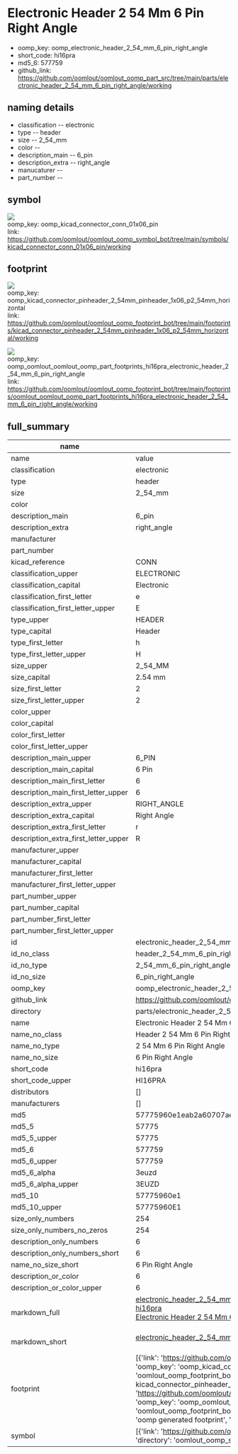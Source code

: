# Electronic Header 2 54 Mm 6 Pin Right Angle

  
* oomp_key: oomp_electronic_header_2_54_mm_6_pin_right_angle 
* short_code: hi16pra
* md5_6: 577759  
* github_link: https://github.com/oomlout/oomlout_oomp_part_src/tree/main/parts/electronic_header_2_54_mm_6_pin_right_angle/working  
## naming details
* classification -- electronic
* type -- header
* size -- 2_54_mm
* color -- 
* description_main -- 6_pin
* description_extra -- right_angle
* manucaturer -- 
* part_number -- 



## symbol

![](symbol/{index}/working/working_600.png)  
oomp_key: oomp_kicad_connector_conn_01x06_pin  
link: https://github.com/oomlout/oomlout_oomp_symbol_bot/tree/main/symbols/kicad_connector_conn_01x06_pin/working  

## footprint

![](footprint/{index}/working/working_600.png)  
oomp_key: oomp_kicad_connector_pinheader_2_54mm_pinheader_1x06_p2_54mm_horizontal  
link: https://github.com/oomlout/oomlout_oomp_footprint_bot/tree/main/footprints/kicad_connector_pinheader_2_54mm_pinheader_1x06_p2_54mm_horizontal/working  

![](footprint/{index}/working/working_600.png)  
oomp_key: oomp_oomlout_oomlout_oomp_part_footprints_hi16pra_electronic_header_2_54_mm_6_pin_right_angle  
link: https://github.com/oomlout/oomlout_oomp_footprint_bot/tree/main/footprints/oomlout_oomlout_oomp_part_footprints_hi16pra_electronic_header_2_54_mm_6_pin_right_angle/working  

## full_summary
| name | value | 
| --- | --- | 
| name | value | 
| classification | electronic | 
| type | header | 
| size | 2_54_mm | 
| color |  | 
| description_main | 6_pin | 
| description_extra | right_angle | 
| manufacturer |  | 
| part_number |  | 
| kicad_reference | CONN | 
| classification_upper | ELECTRONIC | 
| classification_capital | Electronic | 
| classification_first_letter | e | 
| classification_first_letter_upper | E | 
| type_upper | HEADER | 
| type_capital | Header | 
| type_first_letter | h | 
| type_first_letter_upper | H | 
| size_upper | 2_54_MM | 
| size_capital | 2.54 mm | 
| size_first_letter | 2 | 
| size_first_letter_upper | 2 | 
| color_upper |  | 
| color_capital |  | 
| color_first_letter |  | 
| color_first_letter_upper |  | 
| description_main_upper | 6_PIN | 
| description_main_capital | 6 Pin | 
| description_main_first_letter | 6 | 
| description_main_first_letter_upper | 6 | 
| description_extra_upper | RIGHT_ANGLE | 
| description_extra_capital | Right Angle | 
| description_extra_first_letter | r | 
| description_extra_first_letter_upper | R | 
| manufacturer_upper |  | 
| manufacturer_capital |  | 
| manufacturer_first_letter |  | 
| manufacturer_first_letter_upper |  | 
| part_number_upper |  | 
| part_number_capital |  | 
| part_number_first_letter |  | 
| part_number_first_letter_upper |  | 
| id | electronic_header_2_54_mm_6_pin_right_angle | 
| id_no_class | header_2_54_mm_6_pin_right_angle | 
| id_no_type | 2_54_mm_6_pin_right_angle | 
| id_no_size | 6_pin_right_angle | 
| oomp_key | oomp_electronic_header_2_54_mm_6_pin_right_angle | 
| github_link | https://github.com/oomlout/oomlout_oomp_part_src/tree/main/parts/electronic_header_2_54_mm_6_pin_right_angle/working | 
| directory | parts/electronic_header_2_54_mm_6_pin_right_angle | 
| name | Electronic Header 2 54 Mm 6 Pin Right Angle | 
| name_no_class | Header 2 54 Mm 6 Pin Right Angle | 
| name_no_type | 2 54 Mm 6 Pin Right Angle | 
| name_no_size | 6 Pin Right Angle | 
| short_code | hi16pra | 
| short_code_upper | HI16PRA | 
| distributors | [] | 
| manufacturers | [] | 
| md5 | 57775960e1eab2a60707ae1970cdcd09 | 
| md5_5 | 57775 | 
| md5_5_upper | 57775 | 
| md5_6 | 577759 | 
| md5_6_upper | 577759 | 
| md5_6_alpha | 3euzd | 
| md5_6_alpha_upper | 3EUZD | 
| md5_10 | 57775960e1 | 
| md5_10_upper | 57775960E1 | 
| size_only_numbers | 254 | 
| size_only_numbers_no_zeros | 254 | 
| description_only_numbers | 6 | 
| description_only_numbers_short | 6 | 
| name_no_size_short | 6 Pin Right Angle | 
| description_or_color | 6 | 
| description_or_color_upper | 6 | 
| markdown_full | [electronic_header_2_54_mm_6_pin_right_angle](https://github.com/oomlout/oomlout_oomp_part_src/tree/main/parts/electronic_header_2_54_mm_6_pin_right_angle/working)<br>[hi16pra](https://github.com/oomlout/oomlout_oomp_part_src/tree/main/parts/electronic_header_2_54_mm_6_pin_right_angle/working)<br>[Electronic Header 2 54 Mm 6 Pin Right Angle](https://github.com/oomlout/oomlout_oomp_part_src/tree/main/parts/electronic_header_2_54_mm_6_pin_right_angle/working)<br><br> | 
| markdown_short | [electronic_header_2_54_mm_6_pin_right_angle](https://github.com/oomlout/oomlout_oomp_part_src/tree/main/parts/electronic_header_2_54_mm_6_pin_right_angle/working)<br><br> | 
| footprint | [{'link': 'https://github.com/oomlout/oomlout_oomp_footprint_bot/tree/main/foootprntss/kicad_connector_pinheader_2_54mm_pinheader_1x06_p2_54mm_horizontal', 'oomp_key': 'oomp_kicad_connector_pinheader_2_54mm_pinheader_1x06_p2_54mm_horizontal', 'directory': 'oomlout_oomp_footprint_bot/footprints/kicad_connector_pinheader_2_54mm_pinheader_1x06_p2_54mm_horizontal//working/working.kicad_mod', 'note': 'source footprint kicad_connector_pinheader_2_54mm_pinheader_1x06_p2_54mm_horizontal', 'index': 0}, {'link': 'https://github.com/oomlout/oomlout_oomp_footprint_bot/tree/main/foootprntss/oomlout_oomlout_oomp_part_footprints_hi16pra_electronic_header_2_54_mm_6_pin_right_angle', 'oomp_key': 'oomp_oomlout_oomlout_oomp_part_footprints_hi16pra_electronic_header_2_54_mm_6_pin_right_angle', 'directory': 'oomlout_oomp_footprint_bot/footprints/oomlout_oomlout_oomp_part_footprints_hi16pra_electronic_header_2_54_mm_6_pin_right_angle//working/working.kicad_mod', 'note': 'oomp generated footprint', 'index': 1}] | 
| symbol | [{'link': 'https://github.com/oomlout/oomlout_oomp_symbol_bot/tree/main/symbols/kicad_connector_conn_01x06_pin', 'oomp_key': 'oomp_kicad_connector_conn_01x06_pin', 'directory': 'oomlout_oomp_symbol_bot/symbols/kicad_connector_conn_01x06_pin//working/working.kicad_sym', 'index': 0}] | 
